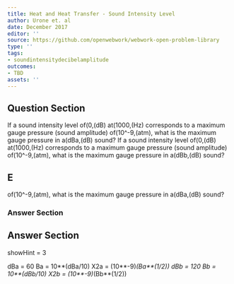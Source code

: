 ```yaml
---
title: Heat and Heat Transfer - Sound Intensity Level
author: Urone et. al
date: December 2017
editor: ''
source: https://github.com/openwebwork/webwork-open-problem-library
type: ''
tags:
- soundintensitydecibelamplitude
outcomes:
- TBD
assets: ''
---
```


## Question Section 

If a sound intensity level of(0,(dB) at(1000,(Hz) corresponds to a maximum gauge pressure (sound amplitude) of(10^-9,(atm), what is the maximum gauge pressure in a(dBa,(dB) sound?
If a sound intensity level of(0,(dB) at(1000,(Hz) corresponds to a maximum gauge pressure (sound amplitude) of(10^-9,(atm), what is the maximum gauge pressure in a(dBb,(dB) sound?
## E
of(10^-9,(atm), what is the maximum gauge pressure in a(dBa,(dB) sound?
### Answer Section


## Answer Section

showHint = 3

dBa = 60
Ba = 10**(dBa/10)
X2a = (10**-9)*(Ba**(1/2))
dBb = 120
Bb = 10**(dBb/10)
X2b = (10**-9)*(Bb**(1/2))